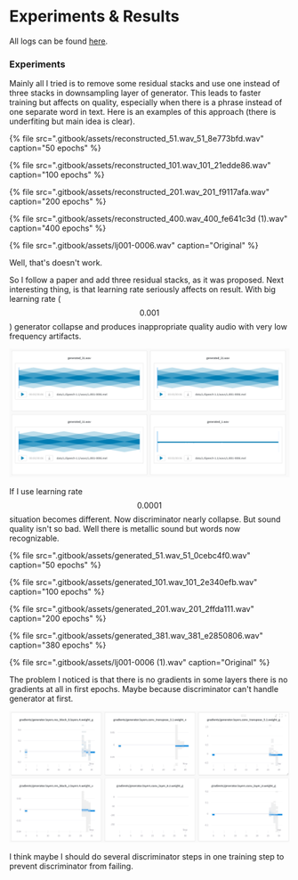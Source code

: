 # Experiments & Results

All logs can be found [here](https://app.wandb.ai/torchwave/MelGAN).

### Experiments

Mainly all I tried is to remove some residual stacks and use one instead of three stacks in downsampling layer of generator. This leads to faster training but affects on quality, especially when there is a phrase instead of one separate word in text. Here is an examples of this approach \(there is underfiting but main idea is clear\).

{% file src=".gitbook/assets/reconstructed\_51.wav\_51\_8e773bfd.wav" caption="50 epochs" %}

{% file src=".gitbook/assets/reconstructed\_101.wav\_101\_21edde86.wav" caption="100 epochs" %}

{% file src=".gitbook/assets/reconstructed\_201.wav\_201\_f9117afa.wav" caption="200 epochs" %}

{% file src=".gitbook/assets/reconstructed\_400.wav\_400\_fe641c3d \(1\).wav" caption="400 epochs" %}

{% file src=".gitbook/assets/lj001-0006.wav" caption="Original" %}

Well, that's doesn't work.

So I follow a paper and add three residual stacks, as it was proposed. Next interesting thing, is that learning rate seriously affects on result. With big learning rate \( $$0.001$$ \) generator collapse and produces inappropriate quality audio with very low frequency artifacts.

![Beautiful but useless](.gitbook/assets/snimok-ekrana-2020-06-30-v-10.30.34.png)

If I use learning rate $$0.0001$$ situation becomes different. Now discriminator nearly collapse. But sound quality isn't so bad. Well there is metallic sound but words now recognizable.

{% file src=".gitbook/assets/generated\_51.wav\_51\_0cebc4f0.wav" caption="50 epochs" %}

{% file src=".gitbook/assets/generated\_101.wav\_101\_2e340efb.wav" caption="100 epochs" %}

{% file src=".gitbook/assets/generated\_201.wav\_201\_2ffda111.wav" caption="200 epochs" %}

{% file src=".gitbook/assets/generated\_381.wav\_381\_e2850806.wav" caption="380 epochs" %}

{% file src=".gitbook/assets/lj001-0006 \(1\).wav" caption="Original" %}

The problem I noticed is that there is no gradients in some layers there is no gradients at all in first epochs. Maybe because discriminator can't handle generator at first.

![](.gitbook/assets/snimok-ekrana-2020-06-30-v-10.39.15.png)

 I think maybe I should do several discriminator steps in one training step to prevent discriminator from failing.

